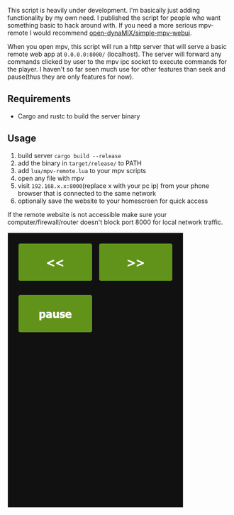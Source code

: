 This script is heavily under development. I'm basically just adding functionality by my own need. I published the script for people who want something basic to hack around with. If you need a more serious mpv-remote I would recommend [open-dynaMIX/simple-mpv-webui](https://github.com/open-dynaMIX/simple-mpv-webui).

When you open mpv, this script will run a http server that will serve a basic remote web app at `0.0.0.0:8000/` (localhost). The server will forward any commands clicked by user to the mpv ipc socket to execute commands for the player. I haven't so far seen much use for other features than seek and pause(thus they are only features for now).

## Requirements
- Cargo and rustc to build the server binary

## Usage
1. build server `cargo build --release`
2. add the binary in `target/release/` to PATH
3. add `lua/mpv-remote.lua` to your mpv scripts
4. open any file with mpv
5. visit `192.168.x.x:8000`(replace x with your pc ip) from your phone browser that is connected to the same network
6. optionally save the website to your homescreen for quick access

If the remote website is not accessible make sure your computer/firewall/router doesn't block port 8000 for local network traffic.

![](mpv-remote.png)